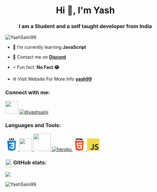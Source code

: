 <h1 align="center">Hi 👋, I'm Yash</h1>
<h3 align="center">I am a Student and a self taught developer from India</h3>

<p align="left"> <img src="https://komarev.com/ghpvc/?username=YashSaini99&label=Profile%20views&color=0e75b6&style=flat" alt="YashSaini99" /> </p>

- 📝 I’m currently learning **JavaScript**

- 📩 Contact me on **[Discord](https://discord.gg/eJEBv7mRuJ)**

- ⚡ Fun fact: **No Fact 😂**

- 🌐 Visit Website For More Info [**yash99**](https://yash99.netlify.app/) 

<h3 align="left">Connect with me:</h3>
<p align="left">
<a href="https://discord.gg/https://discord.gg/eJEBv7mRuJ" target="blank"><img src="https://img.icons8.com/color/48/000000/discord-new-logo.png" width="40" height="40"/></a>
<a href="https://dev.to/@yashsaini" target="blank"><img src="https://img.icons8.com/color/48/000000/devpost.png" alt="@yashsaini" height="40" width="40"/></a>
</p>

<h3 align="left">Languages and Tools:</h3>
<p align="left"> <a href="https://www.w3schools.com/css/" target="_blank"> <img src="https://raw.githubusercontent.com/devicons/devicon/master/icons/css3/css3-original-wordmark.svg" alt="css3" width="40" height="40"/> </a>
  <a href="https://code.visualstudio.com/" target="_blank"><img src="https://img.icons8.com/color/50/000000/visual-studio-code-2019.png"  width="40" height="40"/>
    <a href="https://code.visualstudio.com/insiders/" target="_blank"><img src="https://cdn.discordapp.com/emojis/864444443926986782.png?v=1"  width="55" height="55"/>
<a href="https://heroku.com" target="_blank"> <img src="https://www.vectorlogo.zone/logos/heroku/heroku-icon.svg" alt="heroku" width="40" height="40"/> </a> <a href="https://www.w3.org/html/" target="_blank"> <img src="https://raw.githubusercontent.com/devicons/devicon/master/icons/html5/html5-original-wordmark.svg" alt="html5" width="40" height="40"/> </a> <a href="https://developer.mozilla.org/en-US/docs/Web/JavaScript" target="_blank"> <img src="https://raw.githubusercontent.com/devicons/devicon/master/icons/javascript/javascript-original.svg" alt="javascript" width="40" height="40"/> </a> </p>

### <img align="left" src="https://img.icons8.com/fluent/48/ffffff/github.png" width="25" height= "25">GitHub stats:

<a href="https://wakatime.com/@Diegxs"><img align="center" src="https://github-readme-stats.vercel.app/api?username=YashSaini99&show_icons=true&theme=dark" height="200"></a>

<p><img align="center" src="https://github-readme-streak-stats.herokuapp.com/?user=YashSaini99&show_icons=true&theme=dark" alt="YashSaini99" /></p>


